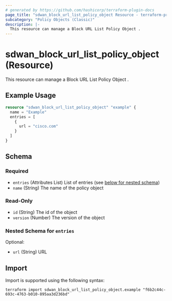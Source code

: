 ```yaml
---
# generated by https://github.com/hashicorp/terraform-plugin-docs
page_title: "sdwan_block_url_list_policy_object Resource - terraform-provider-sdwan"
subcategory: "Policy Objects (Classic)"
description: |-
  This resource can manage a Block URL List Policy Object .
---
```


# sdwan_block_url_list_policy_object (Resource)

This resource can manage a Block URL List Policy Object .

## Example Usage

```terraform
resource "sdwan_block_url_list_policy_object" "example" {
  name = "Example"
  entries = [
    {
      url = "cisco.com"
    }
  ]
}
```

<!-- schema generated by tfplugindocs -->
## Schema

### Required

- `entries` (Attributes List) List of entries (see [below for nested schema](#nestedatt--entries))
- `name` (String) The name of the policy object

### Read-Only

- `id` (String) The id of the object
- `version` (Number) The version of the object

<a id="nestedatt--entries"></a>
### Nested Schema for `entries`

Optional:

- `url` (String) URL

## Import

Import is supported using the following syntax:

```shell
terraform import sdwan_block_url_list_policy_object.example "f6b2c44c-693c-4763-b010-895aa3d236bd"
```
